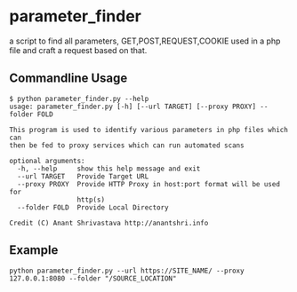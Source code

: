 # parameter_finder
a script to find all parameters, GET,POST,REQUEST,COOKIE used in a php file and craft a request based on that.

## Commandline Usage 

```
$ python parameter_finder.py --help                          
usage: parameter_finder.py [-h] [--url TARGET] [--proxy PROXY] --folder FOLD

This program is used to identify various parameters in php files which can
then be fed to proxy services which can run automated scans

optional arguments:
  -h, --help     show this help message and exit
  --url TARGET   Provide Target URL
  --proxy PROXY  Provide HTTP Proxy in host:port format will be used for
                 http(s)
  --folder FOLD  Provide Local Directory

Credit (C) Anant Shrivastava http://anantshri.info
````

## Example

```
python parameter_finder.py --url https://SITE_NAME/ --proxy 127.0.0.1:8080 --folder "/SOURCE_LOCATION"
```
